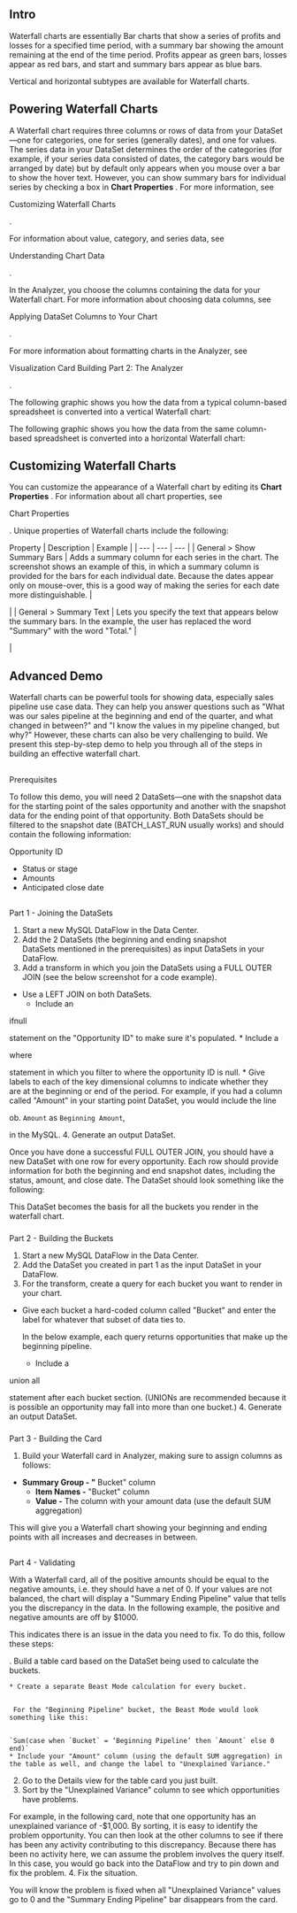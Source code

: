 

Intro
-------

Waterfall charts are essentially Bar charts that show a series of profits and losses for a specified time period, with a summary bar showing the amount remaining at the end of the time period. Profits appear as green bars, losses appear as red bars, and start and summary bars appear as blue bars.


 Vertical and horizontal subtypes are available for Waterfall charts.


 Powering Waterfall Charts
---------------------------

A Waterfall chart requires three columns or rows of data from your DataSet—one for categories, one for series (generally dates), and one for values. The series data in your DataSet determines the order of the categories (for example, if your series data consisted of dates, the category bars would be arranged by date) but by default only appears when you mouse over a bar to show the hover text. However, you can show summary bars for individual series by checking a box in
 **Chart Properties**
 . For more information, see

Customizing Waterfall Charts

.


 For information about value, category, and series data, see

Understanding Chart Data

.


 In the Analyzer, you choose the columns containing the data for your Waterfall chart. For more information about choosing data columns, see

Applying DataSet Columns to Your Chart

.


 For more information about formatting charts in the Analyzer, see

Visualization Card Building Part 2: The Analyzer

.


 The following graphic shows you how the data from a typical column-based spreadsheet is converted into a vertical Waterfall chart:

The following graphic shows you how the data from the same column-based spreadsheet is converted into a horizontal Waterfall chart:

Customizing Waterfall Charts
------------------------------

You can customize the appearance of a Waterfall chart by editing its
 **Chart Properties**
 . For information about all chart properties, see

Chart Properties

. Unique properties of Waterfall charts include the following:


 Property
  |
 Description
  |
 Example
  |
| --- | --- | --- |
|
 General > Show Summary Bars
  |
 Adds a summary column for each series in the chart. The screenshot shows an example of this, in which a summary column is provided for the bars for each individual date. Because the dates appear only on mouse-over, this is a good way of making the series for each date more distinguishable.
  |

|
|
 General > Summary Text
  |
 Lets you specify the text that appears below the summary bars. In the example, the user has replaced the word "Summary" with the word "Total."
  |

|

Advanced Demo
---------------

Waterfall charts can be powerful tools for showing data, especially sales pipeline use case data. They can help you answer questions such as "What was our sales pipeline at the beginning and end of the quarter, and what changed in between?" and "I know the values in my pipeline changed, but why?" However, these charts can also be very challenging to build. We present this step-by-step demo to help you through all of the steps in building an effective waterfall chart.

##
 Prerequisites

To follow this demo, you will need 2 DataSets—one with the snapshot data for the starting point of the sales opportunity and another with the snapshot data for the ending point of that opportunity. Both DataSets should be filtered to the snapshot date (BATCH\_LAST\_RUN usually works) and should contain the following information:

 Opportunity ID
* Status or stage
* Amounts
* Anticipated close date

##
 Part 1 - Joining the DataSets


1. Start a new MySQL DataFlow in the Data Center.
2. Add the 2 DataSets (the beginning and ending snapshot DataSets mentioned in the prerequisites) as input DataSets in your DataFlow.
3. Add a transform in which you join the DataSets using a FULL OUTER JOIN (see the below screenshot for a code example).

* Use a LEFT JOIN on both DataSets.
	* Include an

 ifnull

 statement on the "Opportunity ID" to make sure it's populated.
	* Include a

 where

 statement in which you filter to where the opportunity ID is null.
	* Give labels to each of the key dimensional columns to indicate whether they are at the beginning or end of the period. For example, if you had a column called "Amount" in your starting point DataSet, you would include the line

 ob. `Amount` as `Beginning Amount`,

 in the MySQL.
4. Generate an output DataSet.


 Once you have done a successful FULL OUTER JOIN, you should have a new DataSet with one row for every opportunity. Each row should provide information for both the beginning and end snapshot dates, including the status, amount, and close date. The DataSet should look something like the following:

This DataSet becomes the basis for all the buckets you render in the waterfall chart.


###
 Part 2 - Building the Buckets


1. Start a new MySQL DataFlow in the Data Center.
2. Add the DataSet you created in part 1 as the input DataSet in your DataFlow.
3. For the transform, create a query for each bucket you want to render in your chart.

* Give each bucket a hard-coded column called "Bucket" and enter the label for whatever that subset of data ties to.


	 In the below example, each query returns opportunities that make up the beginning pipeline.
	* Include a

 union all

 statement after each bucket section. (UNIONs are recommended because it is possible an opportunity may fall into more than one bucket.)
4. Generate an output DataSet.


###
 Part 3 - Building the Card


1. Build your Waterfall card in Analyzer, making sure to assign columns as follows:

* **Summary Group - "**
	 Bucket" column
	* **Item Names -**
	 "Bucket" column
	* **Value -**
	 The column with your amount data (use the default SUM aggregation)

This will give you a Waterfall chart showing your beginning and ending points with all increases and decreases in between.

##
 Part 4 - Validating

With a Waterfall card, all of the positive amounts should be equal to the negative amounts, i.e. they should have a net of 0. If your values are not balanced, the chart will display a "Summary Ending Pipeline" value that tells you the discrepancy in the data. In the following example, the positive and negative amounts are off by $1000.

This indicates there is an issue in the data you need to fix. To do this, follow these steps:

. Build a table card based on the DataSet being used to calculate the buckets.


	* Create a separate Beast Mode calculation for every bucket.


	 For the "Beginning Pipeline" bucket, the Beast Mode would look something like this:


	`Sum(case when `Bucket` = ‘Beginning Pipeline’ then `Amount` else 0 end)`
	* Include your "Amount" column (using the default SUM aggregation) in the table as well, and change the label to "Unexplained Variance."
2. Go to the Details view for the table card you just built.
3. Sort by the "Unexplained Variance" column to see which opportunities have problems.


 For example, in the following card, note that one opportunity has an unexplained variance of -$1,000. By sorting, it is easy to identify the problem opportunity. You can then look at the other columns to see if there has been any activity contributing to this discrepancy. Because there has been no activity here, we can assume the problem involves the query itself. In this case, you would go back into the DataFlow and try to pin down and fix the problem.
4. Fix the situation.


 You will know the problem is fixed when all "Unexplained Variance" values go to 0 and the "Summary Ending Pipeline" bar disappears from the card.


